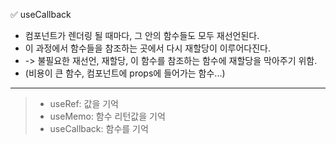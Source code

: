 ✅ useCallback
* 컴포넌트가 렌더링 될 때마다, 그 안의 함수들도 모두 재선언된다.
* 이 과정에서 함수들을 참조하는 곳에서 다시 재할당이 이루어다진다.
* -> 불필요한 재선언, 재할당, 이 함수를 참조하는 함수에 재할당을 막아주기 위함.
* (비용이 큰 함수, 컴포넌트에 props에 들어가는 함수...)

<hr>

> * useRef: 값을 기억
> * useMemo: 함수 리턴값을 기억
> * useCallback: 함수를 기억
